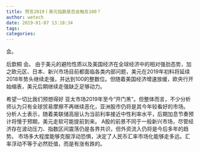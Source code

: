 ```yaml
---
title: 预言2019丨美元指数是否会触及100？
author: wetech
date: 2019-01-07 13:18:34
tags: 
categories: 
---
```

会。
<!-- more -->
后歆桐
会。
由于美元的避险性质以及美国经济在全球经济中的相对强劲态势，加之欧元区、日本、新兴市场目前都面临各类内部问题，美元在2019年初料将延续2018年势头继续走强，并达到100的整数位。但随着美国经济增速放缓，欧央行开始缩表，美元后期继续走强缺乏足够动力。
 
 
希望一切比我们预想得好
亚太市场2019年至今“开门黑”。但整体而言，不少分析师认为只有全球贸易摩擦不再继续恶化，亚洲股市仍将是其今年较看好的市场。
分析人士表示，随着美联储高层认为当前利率接近中性利率水平，后期加息节奏预计将慢于预期，美元走软可能提前到来。
A股的前景不同于一般新兴市场，尽管经济存在波动压力、指数区间震荡仍是各界共识，但外资流入仍将是今后多年的趋势。
市场多大程度能够克服浮动恐惧，决定了人民币汇率市场化能够走多远。汇率浮动不等于必然贬值，而是有涨有跌的。
